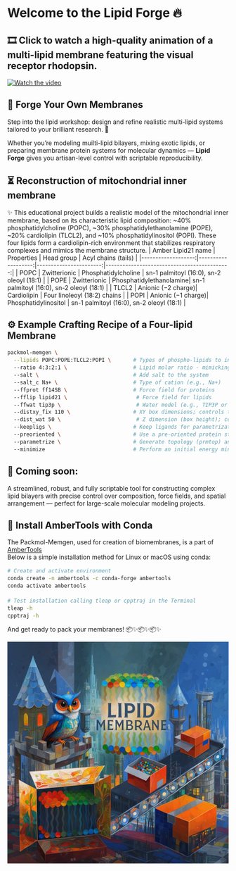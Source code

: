 # Welcome to the **Lipid Forge** 🔥

## 🎞️ Click to watch a high-quality animation of a multi-lipid membrane featuring the visual receptor rhodopsin.
[![Watch the video](https://img.youtube.com/vi/_8Gq76UBun4/maxresdefault.jpg)](https://www.youtube.com/watch?v=_8Gq76UBun4)

## 🔨 Forge Your Own Membranes  
Step into the lipid workshop: design and refine realistic multi-lipid systems tailored to your brilliant research. 💎

Whether you’re modeling muilti-lipid bilayers, mixing exotic lipids, or preparing membrane protein systems for molecular dynamics — **Lipid Forge** gives you artisan-level control with scriptable reproducibility.  

## ⏳ Reconstruction of mitochondrial inner membrane 
  ✨ This educational project builds a realistic model of the mitochondrial inner membrane, based on its characteristic lipid composition: ~40% phosphatidylcholine (POPC), ~30% phosphatidylethanolamine (POPE), ~20% cardiolipin (TLCL2), and ~10% phosphatidylinositol (POPI). These four lipids form a cardiolipin-rich environment that stabilizes respiratory complexes and mimics the membrane structure.
| Amber Lipid21 name | Properties         | Head group              | Acyl chains (tails)                        |
|-------------------:|-------------------:|-----------------------:|--------------------------------------------:|
| POPC               | Zwitterionic       | Phosphatidylcholine     | sn-1 palmitoyl (16:0), sn-2 oleoyl (18:1)  |
| POPE               | Zwitterionic       | Phosphatidylethanolamine| sn-1 palmitoyl (16:0), sn-2 oleoyl (18:1)  |
| TLCL2              | Anionic (−2 charge)| Cardiolipin             | Four linoleoyl (18:2) chains               |
| POPI               | Anionic (−1 charge)| Phosphatidylinositol    | sn-1 palmitoyl (16:0), sn-2 oleoyl (18:1)  |


## ⚙️ Example Crafting Recipe of a Four-lipid Membrane  

```bash
packmol-memgen \
  --lipids POPC:POPE:TLCL2:POPI \       # Types of phospho-lipids to include
  --ratio 4:3:2:1 \                     # Lipid molar ratio - mimicking  mitochondrial inner membrane composition
  --salt \                              # Add salt to the system
  --salt_c Na+ \                        # Type of cation (e.g., Na+)
  --ffprot ff14SB \                     # Force field for proteins
  --fflip lipid21 \                      # Force field for lipids
  --ffwat tip3p \                        # Water model (e.g., TIP3P or SPC)
  --distxy_fix 110 \                    # XY box dimensions; controls total number of lipids
  --dist_wat 50 \                        # Z dimension (box height); controls number of water molecules
  --keepligs \                          # Keep ligands for parametrization (covered in tutorial)
  --preoriented \                       # Use a pre-oriented protein structure (e.g., from OPM or PDBTM)
  --parametrize \                       # Generate topology (prmtop) and coordinate files with AmberTools
  --minimize                            # Perform an initial energy minimization of the system
```

## 🚀 Coming soon:
A streamlined, robust, and fully scriptable tool for constructing complex lipid bilayers with precise control over composition, force fields, and spatial arrangement — perfect for large-scale molecular modeling projects.  
  
## 🧬 Install AmberTools with Conda
  The Packmol-Memgen, used for creation of biomembranes, is a part of [AmberTools](https://ambermd.org/AmberTools.php)  
  Below is a simple installation method for Linux or macOS using conda: 

```bash
# Create and activate environment
conda create -n ambertools -c conda-forge ambertools
conda activate ambertools

# Test installation calling tleap or cpptraj in the Terminal
tleap -h
cpptraj -h
```
And get ready to pack your membranes! 📦✨📦✨📦✨
    
![Lipid Forge Logo](https://github.com/TheVisualHub/VisualFactory/blob/aa62d075e6a471ca173dad8fea53666b5e629b88/assets/lipidforge_logo2.jpeg?raw=true)
